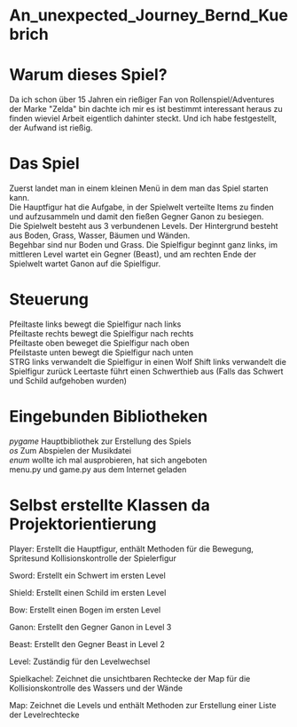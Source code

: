 # An_unexpected_Journey_Bernd_Kuebrich

# Warum dieses Spiel?
Da ich schon über 15 Jahren ein rießiger Fan von Rollenspiel/Adventures der Marke "Zelda" bin dachte ich mir es ist bestimmt interessant heraus zu finden 
wieviel Arbeit eigentlich dahinter steckt.
Und ich habe festgestellt, der Aufwand ist rießig.

# Das Spiel
Zuerst landet man in einem kleinen Menü in dem man das Spiel starten kann.  
Die Hauptfigur hat die Aufgabe, in der Spielwelt verteilte Items zu finden und aufzusammeln und damit den fießen Gegner Ganon zu besiegen.  
Die Spielwelt besteht aus 3 verbundenen Levels. Der Hintergrund besteht aus Boden, Grass, Wasser, Bäumen und Wänden.  
Begehbar sind nur Boden und Grass. Die Spielfigur beginnt ganz links, im mittleren Level wartet ein Gegner (Beast), und am rechten Ende der Spielwelt wartet Ganon auf die Spielfigur.    

# Steuerung
Pfeiltaste links bewegt die Spielfigur nach links  
Pfeiltaste rechts bewegt die Spielfigur nach rechts  
Pfeiltaste oben beweget die Spielfigur nach oben  
Pfeilstaste unten bewegt die Spielfigur nach unten  
STRG links verwandelt die Spielfigur in einen Wolf
Shift links verwandelt die Spielfigur zurück
Leertaste führt einen Schwerthieb aus (Falls das Schwert und Schild aufgehoben wurden)

# Eingebunden Bibliotheken
_pygame_ Hauptbibliothek zur Erstellung des Spiels  
_os_ Zum Abspielen der Musikdatei  
_enum_ wollte ich mal ausprobieren, hat sich angeboten  
menu.py und game.py aus dem Internet geladen   

# Selbst erstellte Klassen da Projektorientierung
Player: Erstellt die Hauptfigur, enthält Methoden für die Bewegung, Spritesund Kollisionskontrolle der Spielerfigur  

Sword: Erstellt ein Schwert im ersten Level  

Shield: Erstellt einen Schild im ersten Level  

Bow: Erstellt einen Bogen im ersten Level  

Ganon: Erstellt den Gegner Ganon in Level 3

Beast: Erstellt den Gegner Beast in Level 2  

Level: Zuständig für den Levelwechsel  

Spielkachel: Zeichnet die unsichtbaren Rechtecke der Map für die Kollisionskontrolle des Wassers und der Wände  

Map: Zeichnet die Levels und enthält Methoden zur Erstellung einer Liste der Levelrechtecke  












